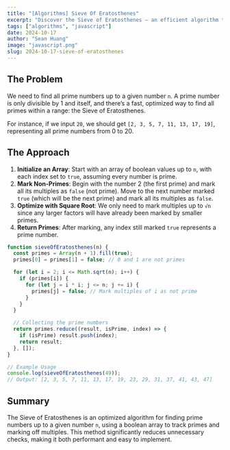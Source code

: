```yaml
---
title: "[Algorithms] Sieve Of Eratosthenes"
excerpt: "Discover the Sieve of Eratosthenes — an efficient algorithm to find all prime numbers up to a given limit. We'll cover the steps involved, optimizing runtime, and breaking down the code for a clear understanding."
tags: ["algorithms", "javascript"]
date: 2024-10-17
author: "Sean Huang"
image: "javascript.png"
slug: 2024-10-17-sieve-of-eratosthenes
---
```


## The Problem

We need to find all prime numbers up to a given number `n`. A prime number is only divisible by 1 and itself, and there’s a fast, optimized way to find all primes within a range: the Sieve of Eratosthenes.

For instance, if we input `20`, we should get `[2, 3, 5, 7, 11, 13, 17, 19]`, representing all prime numbers from 0 to 20.

## The Approach

1. **Initialize an Array**: Start with an array of boolean values up to `n`, with each index set to `true`, assuming every number is prime.
2. **Mark Non-Primes**: Begin with the number 2 (the first prime) and mark all its multiples as `false` (not prime). Move to the next number marked `true` (which will be the next prime) and mark all its multiples as `false`.
3. **Optimize with Square Root**: We only need to mark multiples up to `√n` since any larger factors will have already been marked by smaller primes.
4. **Return Primes**: After marking, any index still marked `true` represents a prime number.

```javascript
function sieveOfEratosthenes(n) {
  const primes = Array(n + 1).fill(true);
  primes[0] = primes[1] = false; // 0 and 1 are not primes

  for (let i = 2; i <= Math.sqrt(n); i++) {
    if (primes[i]) {
      for (let j = i * i; j <= n; j += i) {
        primes[j] = false; // Mark multiples of i as not prime
      }
    }
  }

  // Collecting the prime numbers
  return primes.reduce((result, isPrime, index) => {
    if (isPrime) result.push(index);
    return result;
  }, []);
}

// Example Usage
console.log(sieveOfEratosthenes(49));
// Output: [2, 3, 5, 7, 11, 13, 17, 19, 23, 29, 31, 37, 41, 43, 47]
```

## Summary

The Sieve of Eratosthenes is an optimized algorithm for finding prime numbers up to a given number `n`, using a boolean array to track primes and marking off multiples. This method significantly reduces unnecessary checks, making it both performant and easy to implement.
